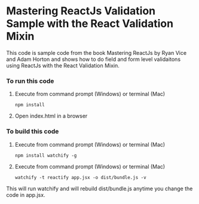 # Mastering ReactJs Validation Sample with the React Validation Mixin 
This code is sample code from the book Mastering ReactJs by Ryan Vice and Adam Horton and shows how to do field and form level validaitons using ReactJs with the React Validation Mixin.

### To run this code
1) Execute from command prompt (Windows) or terminal (Mac)
    ```
    npm install
    ```

2) Open index.html in a browser

### To build this code
1) Execute from command prompt (Windows) or terminal (Mac)
    ```
    npm install watchify -g
    ```

2) Execute from command prompt (Windows) or terminal (Mac)
    ```
    watchify -t reactify app.jsx -o dist/bundle.js -v
    ```
    
This will run watchify and will rebuild dist/bundle.js anytime you change the code in app.jsx.